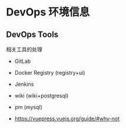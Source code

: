 # DevOps 环境信息

## DevOps Tools

相关工具的处理

- GitLab
- Docker Registry (registry+ui)
- Jenkins
- wiki (wiki+postgresql)
- pm (mysql)

- https://vuepress.vuejs.org/guide/#why-not 
